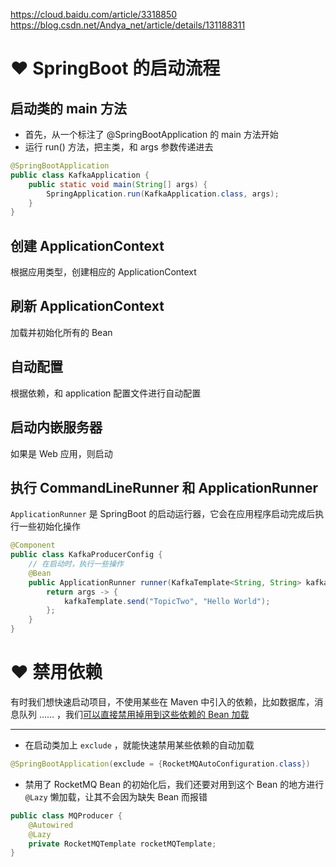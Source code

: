 https://cloud.baidu.com/article/3318850
https://blog.csdn.net/Andya_net/article/details/131188311

# ❤ SpringBoot 的启动流程
## 启动类的 main 方法
- 首先，从一个标注了 @SpringBootApplication 的 main 方法开始
- 运行 run() 方法，把主类，和 args 参数传递进去

```java
@SpringBootApplication
public class KafkaApplication {
    public static void main(String[] args) {
        SpringApplication.run(KafkaApplication.class, args);
    }
}
```

## 创建 ApplicationContext
根据应用类型，创建相应的 ApplicationContext

## 刷新 ApplicationContext
加载并初始化所有的 Bean

## 自动配置
根据依赖，和 application 配置文件进行自动配置

## 启动内嵌服务器
如果是 Web 应用，则启动


## 执行 CommandLineRunner 和 ApplicationRunner
`ApplicationRunner` 是 SpringBoot 的启动运行器，它会在应用程序启动完成后执行一些初始化操作

```java
@Component
public class KafkaProducerConfig {
    // 在启动时，执行一些操作
    @Bean
    public ApplicationRunner runner(KafkaTemplate<String, String> kafkaTemplate) {
        return args -> {
            kafkaTemplate.send("TopicTwo", "Hello World");
        };
    }
}
```

# ❤ 禁用依赖
有时我们想快速启动项目，不使用某些在 Maven 中引入的依赖，比如数据库，消息队列 …… ，我们<u>可以直接禁用掉用到这些依赖的 Bean 加载</u>

---

- 在启动类加上 `exclude` ，就能快速禁用某些依赖的自动加载
```java
@SpringBootApplication(exclude = {RocketMQAutoConfiguration.class})
```

- 禁用了 RocketMQ Bean 的初始化后，我们还要对用到这个 Bean 的地方进行 `@Lazy` 懒加载，让其不会因为缺失 Bean 而报错
```java
public class MQProducer {
    @Autowired
    @Lazy
    private RocketMQTemplate rocketMQTemplate;
}
```







